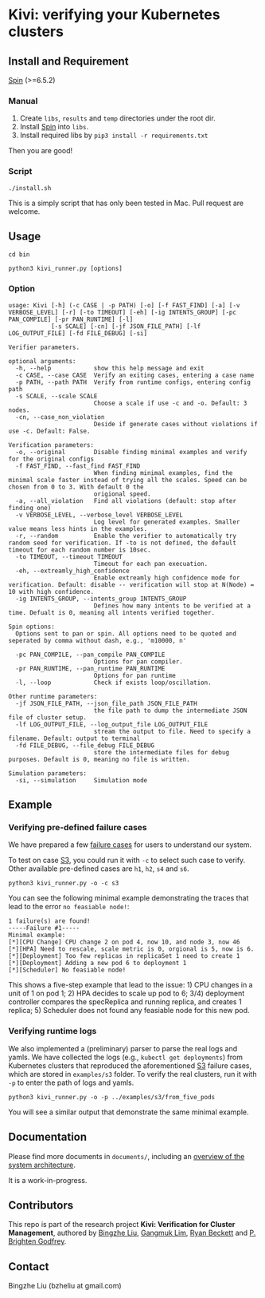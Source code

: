 # Kivi: verifying your Kubernetes clusters

## Install and Requirement

[Spin](https://github.com/nimble-code/Spin) (>=6.5.2)

### Manual
1. Create `libs`, `results` and `temp` directories under the root dir. 
2. Install [Spin](https://github.com/nimble-code/Spin) into `libs`. 
3. Install required libs by ```pip3 install -r requirements.txt```

Then you are good!

### Script
```
./install.sh
```
This is a simply script that has only been tested in Mac. Pull request are welcome.


## Usage
```
cd bin

python3 kivi_runner.py [options]
```

### Option
```
usage: Kivi [-h] (-c CASE | -p PATH) [-o] [-f FAST_FIND] [-a] [-v VERBOSE_LEVEL] [-r] [-to TIMEOUT] [-eh] [-ig INTENTS_GROUP] [-pc PAN_COMPILE] [-pr PAN_RUNTIME] [-l]
            [-s SCALE] [-cn] [-jf JSON_FILE_PATH] [-lf LOG_OUTPUT_FILE] [-fd FILE_DEBUG] [-si]

Verifier parameters.

optional arguments:
  -h, --help            show this help message and exit
  -c CASE, --case CASE  Verify an exiting cases, entering a case name
  -p PATH, --path PATH  Verify from runtime configs, entering config path
  -s SCALE, --scale SCALE
                        Choose a scale if use -c and -o. Default: 3 nodes.
  -cn, --case_non_violation
                        Deside if generate cases without violations if use -c. Default: False.

Verification parameters:
  -o, --original        Disable finding minimal examples and verify for the original configs
  -f FAST_FIND, --fast_find FAST_FIND
                        When finding minimal examples, find the minimal scale faster instead of trying all the scales. Speed can be chosen from 0 to 3. With default 0 the
                        origional speed.
  -a, --all_violation   Find all violations (default: stop after finding one)
  -v VERBOSE_LEVEL, --verbose_level VERBOSE_LEVEL
                        Log level for generated examples. Smaller value means less hints in the examples.
  -r, --random          Enable the verifier to automatically try random seed for verification. If -to is not defined, the default timeout for each random number is 10sec.
  -to TIMEOUT, --timeout TIMEOUT
                        Timeout for each pan execuation.
  -eh, --extreamly_high_confidence
                        Enable extreamly high confidence mode for verification. Default: disable -- verification will stop at N(Node) = 10 with high confidence.
  -ig INTENTS_GROUP, --intents_group INTENTS_GROUP
                        Defines how many intents to be verified at a time. Defualt is 0, meaning all intents verified together.

Spin options:
  Options sent to pan or spin. All options need to be quoted and seperated by comma without dash, e.g., 'm10000, n'

  -pc PAN_COMPILE, --pan_compile PAN_COMPILE
                        Options for pan compiler.
  -pr PAN_RUNTIME, --pan_runtime PAN_RUNTIME
                        Options for pan runtime
  -l, --loop            Check if exists loop/oscillation.

Other runtime parameters:
  -jf JSON_FILE_PATH, --json_file_path JSON_FILE_PATH
                        the file path to dump the intermediate JSON file of cluster setup.
  -lf LOG_OUTPUT_FILE, --log_output_file LOG_OUTPUT_FILE
                        stream the output to file. Need to specify a filename. Default: output to terminal
  -fd FILE_DEBUG, --file_debug FILE_DEBUG
                        store the intermediate files for debug purposes. Default is 0, meaning no file is written.

Simulation parameters:
  -si, --simulation     Simulation mode

```

## Example
### Verifying pre-defined failure cases
We have prepared a few [failure cases](documents/failure_cases.md) for users to understand our system. 

To test on case [S3](documents/failure_cases.md#S3), you could run it with `-c` to select such case to verify. Other available pre-defined cases are `h1`, `h2`, `s4` and `s6`.
```
python3 kivi_runner.py -o -c s3
```
You can see the following minimal example demonstrating the traces that lead to the error `no feasiable node!`:
```
1 failure(s) are found!
-----Failure #1-----
Minimal example:
[*][CPU Change] CPU change 2 on pod 4, now 10, and node 3, now 46
[*][HPA] Need to rescale, scale metric is 0, orgional is 5, now is 6.
[*][Deployment] Too few replicas in replicaSet 1 need to create 1
[*][Deployment] Adding a new pod 6 to deployment 1
[*][Scheduler] No feasiable node!
```
This shows a five-step example that lead to the issue: 1) CPU changes in a unit of 1 on pod 1; 2) HPA decides to scale up pod to 6; 3/4) deployment controller compares the specReplica and running replica, and creates 1 replica; 5) Scheduler does not found any feasiable node for this new pod. 

### Verifying runtime logs
We also implemented a (preliminary) parser to parse the real logs and yamls. We have collected the logs (e.g., `kubectl get deployments`) from Kubernetes clusters that reproduced the aforementioned [S3](documents/failure_cases.md#S3) failure cases, which are stored in `examples/s3` folder. To verify the real clusters, run it with `-p` to enter the path of logs and yamls. 
```
python3 kivi_runner.py -o -p ../examples/s3/from_five_pods
```
You will see a similar output that demonstrate the same minimal example.  

## Documentation
Please find more documents in `documents/`, including an [overview of the system architecture](documents/sys_arch.md). 

It is a work-in-progress. 

## Contributors
This repo is part of the research project **Kivi: Verification for Cluster Management**, authored by [Bingzhe Liu](https://bingzhe.web.engr.illinois.edu/), [Gangmuk Lim](https://gangmuk.github.io/), [Ryan Beckett](https://www.microsoft.com/en-us/research/people/rybecket/) and [P. Brighten Godfrey](https://pbg.cs.illinois.edu/).

## Contact
Bingzhe Liu (bzheliu at gmail.com)


